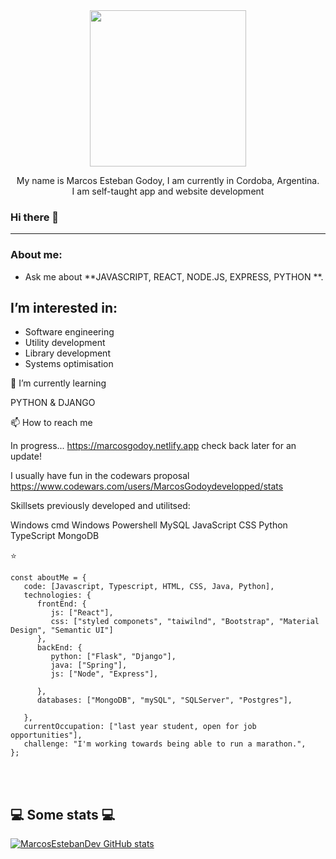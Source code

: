   
  <div id="header" align="center">
          <img src="https://media.giphy.com/media/iIqmM5tTjmpOB9mpbn/giphy.gif" width="250" </>
          <p align ="center">
            My name is Marcos Esteban Godoy, I am currently in Cordoba, Argentina.</br>
                I am self-taught app and website development
           
  </p>
</div>

### Hi there 👋

***

###  About me:
-  Ask me about **JAVASCRIPT, REACT, NODE.JS, EXPRESS, PYTHON **.

## I’m interested in:
-   Software engineering
-   Utility development
-   Library development
-   Systems optimisation

🌱 I’m currently learning

PYTHON & DJANGO 

📫 How to reach me

In progress... https://marcosgodoy.netlify.app check back later for an update!

I usually have fun in the codewars proposal https://www.codewars.com/users/MarcosGodoydevelopped/stats

Skillsets previously developed and utilitsed:

Windows cmd
Windows Powershell
MySQL
JavaScript
CSS
Python
TypeScript
MongoDB

⭐️
```
const aboutMe = {
   code: [Javascript, Typescript, HTML, CSS, Java, Python],
   technologies: {
      frontEnd: {
         js: ["React"],
         css: ["styled componets", "taiwilnd", "Bootstrap", "Material Design", "Semantic UI"]
      },
      backEnd: {
         python: ["Flask", "Django"],
         java: ["Spring"],
         js: ["Node", "Express"],
        
      },
      databases: ["MongoDB", "mySQL", "SQLServer", "Postgres"],
 
   },
   currentOccupation: ["last year student, open for job opportunities"],
   challenge: "I'm working towards being able to run a marathon.",
};
```
</br></br>
<h2>💻 Some stats 💻</h2>

[![MarcosEstebanDev GitHub stats](https://github-readme-stats.vercel.app/api?username=MarcosEstebanDev)](https://github.com/MarcosEstebanDev/github-readme-stats)

